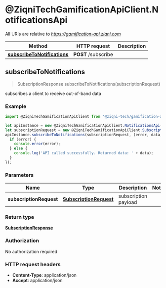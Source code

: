 # @ZiqniTechGamificationApiClient.NotificationsApi

All URIs are relative to *https://gamification-api.ziqni.com*

Method | HTTP request | Description
------------- | ------------- | -------------
[**subscribeToNotifications**](NotificationsApi.md#subscribeToNotifications) | **POST** /subscribe | 



## subscribeToNotifications

> SubscriptionResponse subscribeToNotifications(subscriptionRequest)



subscribes a client to receive out-of-band data

### Example

```javascript
import @ZiqniTechGamificationApiClient from '@ziqni-tech/gamification-api-client';

let apiInstance = new @ZiqniTechGamificationApiClient.NotificationsApi();
let subscriptionRequest = new @ZiqniTechGamificationApiClient.SubscriptionRequest(); // SubscriptionRequest | subscription payload
apiInstance.subscribeToNotifications(subscriptionRequest, (error, data, response) => {
  if (error) {
    console.error(error);
  } else {
    console.log('API called successfully. Returned data: ' + data);
  }
});
```

### Parameters


Name | Type | Description  | Notes
------------- | ------------- | ------------- | -------------
 **subscriptionRequest** | [**SubscriptionRequest**](SubscriptionRequest.md)| subscription payload | 

### Return type

[**SubscriptionResponse**](SubscriptionResponse.md)

### Authorization

No authorization required

### HTTP request headers

- **Content-Type**: application/json
- **Accept**: application/json

